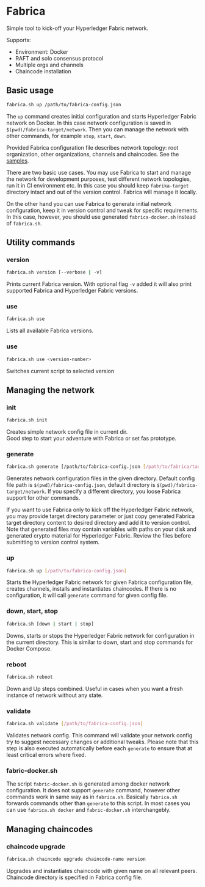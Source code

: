 # Fabrica

Simple tool to kick-off your Hyperledger Fabric network.

Supports:

* Environment: Docker
* RAFT and solo consensus protocol
* Multiple orgs and channels
* Chaincode installation

## Basic usage

```bash
fabrica.sh up /path/to/fabrica-config.json
```

The `up` command creates initial configuration and starts Hyperledger Fabric network on Docker. In this case network configuration is saved in `$(pwd)/fabrica-target/network`. Then you can manage the network with other commands, for example `stop`, `start`, `down`.

Provided Fabrica configuration file describes network topology: root organization, other organizations, channels and chaincodes. See the [samples](https://github.com/softwaremill/fabrica/blob/main/samples/).

There are two basic use cases. You may use Fabrica to start and manage the network for development purposes, test different network topologies, run it in CI environment etc. In this case you should keep `fabrika-target` directory intact and out of the version control. Fabrica will manage it locally.

On the other hand you can use Fabrica to generate initial network configuration, keep it in version control and tweak for specific requirements. In this case, however, you should use generated `fabrica-docker.sh` instead of `fabrica.sh`.

## Utility commands

### version
```bash
fabrica.sh version [--verbose | -v]
```
Prints current Fabrica version. With optional flag `-v` added it will also print supported Fabrica and Hyperledger Fabric versions.

### use
```bash
fabrica.sh use
```   

Lists all available Fabrica versions.

### use <version-number>
```bash
fabrica.sh use <version-number>
```   

Switches current script to selected version


## Managing the network

### init
```bash
fabrica.sh init
```

Creates simple network config file in current dir.  
Good step to start your adventure with Fabrica or set fas prototype. 

### generate

```bash
fabrica.sh generate [/path/to/fabrica-config.json [/path/to/fabrica/target]]
```

Generates network configuration files in the given directory. Default config file path is `$(pwd)/fabrica-config.json`, default directory is `$(pwd)/fabrica-target/network`. If you specify a different directory, you loose Fabrica support for other commands.

If you want to use Fabrica only to kick off the Hyperledger Fabric network, you may provide target directory parameter or just copy generated Fabrica target directory content to desired directory and add it to version control. Note that generated files may contain variables with paths on your disk and generated crypto material for Hyperledger Fabric. Review the files before submitting to version control system.

### up

```bash
fabrica.sh up [/path/to/fabrica-config.json]
```

Starts the Hyperledger Fabric network for given Fabrica configuration file, creates channels, installs and instantiates chaincodes. If there is no configuration, it will call `generate` command for given config file.

### down, start, stop

```bash
fabrica.sh [down | start | stop]
```

Downs, starts or stops the Hyperledger Fabric network for configuration in the current directory. This is similar to down, start and stop commands for Docker Compose.

### reboot

```bash
fabrica.sh reboot
```

Down and Up steps combined. Useful in cases when you want a fresh instance of network without any state.  

### validate
```bash
fabrica.sh validate [/path/to/fabrica-config.json]
```

Validates network config. This command will validate your network config try to suggest necessary changes or additional tweaks. Please note that this step is also executed automatically before each `generate` to ensure that at least critical errors where fixed. 

### fabric-docker.sh

The script `fabric-docker.sh` is generated among docker network configuration. It does not support `generate` command, however other commands work in same way as in `fabrica.sh`. Basically `fabrica.sh` forwards commands other than `generate` to this script. In most cases you can use `fabrica.sh docker` and `fabric-docker.sh` interchangebly.

## Managing chaincodes

### chaincode upgrade

```bash
fabrica.sh chaincode upgrade chaincode-name version
```

Upgrades and instantiates chaincode with given name on all relevant peers. Chaincode directory is specified in Fabrica config file.

